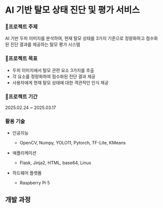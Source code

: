 # AI 기반 탈모 상태 진단 및 평가 서비스

### 🔬프로젝트 주제
AI 기반 두피 이미지를 분석하여, 현재 탈모 상태를 3가지 기준으로 정량화하고 점수화된 진단 결과를 제공하는 탈모 평가 시스템

### 🔬프로젝트 목표
- 두피 이미지에서 탈모 관련 요소 3가지를 추출
- 각 요소를 정량화하여 점수화된 진단 결과 제공
- 사용자에게 현재 탈모 상태에 대한 객관적인 인식 제공
  
### 📆프로젝트 기간
2025.02.24 ~ 2025.03.17

### 활용 기술
- 인공지능
  - OpenCV, Numpy, YOLO11, Pytorch, TF-Lite, KMeans
 
- 애플리케이션
  - Flask, Jinja2, HTML, base64, Linux
 
- 하드웨어 플랫폼
  - Raspberry Pi 5
 
## 개발 과정
